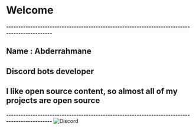 # **Welcome**

**-----------------------------------------------------------------------------------------------**
## Name : **Abderrahmane**

## Discord bots developer 

## I like open source content, so almost all of my projects are open source
**-----------------------------------------------------------------------------------------------**
![Discord](https://discord.c99.nl/widget/theme-3/413019443136954392.png)
